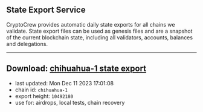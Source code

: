 ## State Export Service
CryptoCrew provides automatic daily state exports for all chains we validate. State export files can be used as genesis files and are a snapshot of the current blockchain state, including all validators, accounts, balances and delegations.

---
**Download: [chihuahua-1 state export](https://dl.ccvalidators.com/SERVICE/chihuahua/chihuahua-1_export_10492180.json)**
---

- last updated: Mon Dec 11 2023 17:01:08
- chain id: `chihuahua-1`
- export height: `10492180`
- use for: airdrops, local tests, chain recovery
